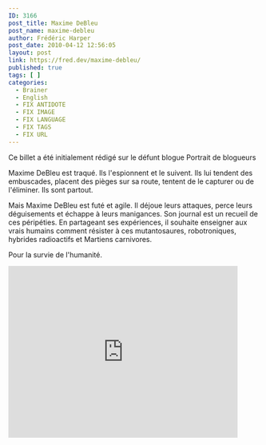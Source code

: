 ```yaml
---
ID: 3166
post_title: Maxime DeBleu
post_name: maxime-debleu
author: Frédéric Harper
post_date: 2010-04-12 12:56:05
layout: post
link: https://fred.dev/maxime-debleu/
published: true
tags: [ ]
categories:
  - Brainer
  - English
  - FIX ANTIDOTE
  - FIX IMAGE
  - FIX LANGUAGE
  - FIX TAGS
  - FIX URL
---
```

<div id="deadblog">
  Ce billet a été initialement rédigé sur le défunt blogue Portrait de blogueurs
</div>

Maxime DeBleu est traqué. Ils l'espionnent et le suivent. Ils lui tendent des embuscades, placent des pièges sur sa route, tentent de le capturer ou de l'éliminer. Ils sont partout.

Mais Maxime DeBleu est futé et agile. Il déjoue leurs attaques, perce leurs déguisements et échappe à leurs manigances. Son journal est un recueil de ces péripéties. En partageant ses expériences, il souhaite enseigner aux vrais humains comment résister à ces mutantosaures, robotroniques, hybrides radioactifs et Martiens carnivores.

Pour la survie de l'humanité.

<p style="text-align:center">
  <div class="embed video YouTube">
    <iframe width="459" height="344" src="https://www.youtube.com/embed/VUJl1fpnfyo?feature=oembed" frameborder="0" allowfullscreen></iframe>
  </div>
</p>